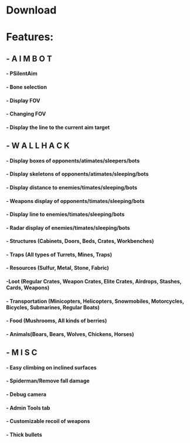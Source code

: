 # Download



# Features:
## - A I M B O T 
#### - PSilentAim
#### - Bone selection
#### - Display FOV
#### - Changing FOV
#### - Display the line to the current aim target

## - W A L L H A C K
#### - Display boxes of opponents/atimates/sleepers/bots
#### - Display skeletons of opponents/atimates/sleeping/bots
#### - Display distance to enemies/timates/sleeping/bots
#### - Weapons display of opponents/timates/sleeping/bots
#### - Display line to enemies/timates/sleeping/bots
#### - Radar display of enemies/timates/sleeping/bots
#### - Structures (Cabinets, Doors, Beds, Crates, Workbenches)
#### - Traps (All types of Turrets, Mines, Traps)
#### - Resources (Sulfur, Metal, Stone, Fabric)
#### -Loot (Regular Crates, Weapon Crates, Elite Crates, Airdrops, Stashes, Cards, Weapons)
#### - Transportation (Minicopters, Helicopters, Snowmobiles, Motorcycles, Bicycles, Submarines, Regular Boats)
#### - Food (Mushrooms, All kinds of berries)
#### - Animals(Boars, Bears, Wolves, Chickens, Horses)

## - M I S C
#### - Easy climbing on inclined surfaces
#### - Spiderman/Remove fall damage
#### - Debug camera
#### - Admin Tools tab
#### - Customizable recoil of weapons
#### - Thick bullets
